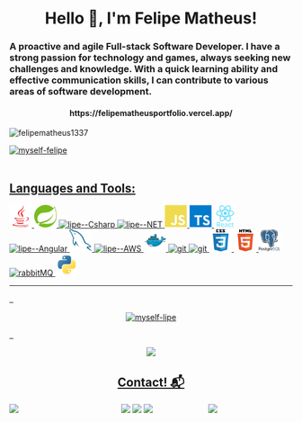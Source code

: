 ### 
<h1 align="center">Hello 👋, I'm Felipe Matheus!</h1>

<h3> A proactive and agile Full-stack Software Developer. I have a strong passion for technology and games, always seeking new challenges and knowledge. With a quick learning ability and effective communication skills, I can contribute to various areas of software development. </h4>

<p align="center"><h4 align="center">https://felipematheusportfolio.vercel.app/</h4></p>

<p align="left"> <img src="https://komarev.com/ghpvc/?username=felipematheus1337&label=Profile%20views&color=0e75b6&style=flat" alt="felipematheus1337" /> </p>

<div style="display: inline" align="left">
 <a href="https://github.com/ryo-ma/github-profile-trophy">
 <img style="display: inline" src="https://github-profile-trophy.vercel.app/?username=felipematheus1337&title=Followers,Repositories,Commits,Stars&theme=onedark" alt="myself-felipe" />
</div>
 
 

  <div style="display: inline_block" align="left"><br>
  <p><h2>Languages and Tools:</h2></p>
  <p align="left"> <img alt="lipe-Js" height="40" width="40" src="https://raw.githubusercontent.com/devicons/devicon/master/icons/java/java-plain.svg">
  <img  alt="lipe--CSS" height="40" width="40" src="https://raw.githubusercontent.com/devicons/devicon/master/icons/spring/spring-original.svg">
  <img  alt="lipe--Csharp" height="40" width="40" src="https://cdn.jsdelivr.net/gh/devicons/devicon/icons/csharp/csharp-original.svg">
     <img  alt="lipe--NET" height="40" width="40" src="https://cdn.jsdelivr.net/gh/devicons/devicon/icons/dotnetcore/dotnetcore-original.svg">
 <img  alt="lipe-Js" height="40" width="40" src="https://raw.githubusercontent.com/devicons/devicon/master/icons/javascript/javascript-plain.svg">
 <img  alt="lipe--React" height="40" width="40" src="https://raw.githubusercontent.com/devicons/devicon/master/icons/typescript/typescript-plain.svg"> 
<img  alt="lipe--React" height="40" width="40" src="https://raw.githubusercontent.com/devicons/devicon/master/icons/react/react-original-wordmark.svg">
<img  alt="lipe--Angular" height="40" width="40" src="https://cdn.jsdelivr.net/gh/devicons/devicon/icons/angularjs/angularjs-original.svg">
<img alt="lipe--CSS" height="40" width="40" src="https://raw.githubusercontent.com/devicons/devicon/master/icons/mysql/mysql-original.svg">
<img  alt="lipe--AWS" height="40" width="40" src="https://upload.wikimedia.org/wikipedia/commons/5/5c/AWS_Simple_Icons_AWS_Cloud.svg">
<img  alt="lipe--CSS" height="40" width="40" src="https://raw.githubusercontent.com/devicons/devicon/master/icons/docker/docker-original.svg">
<img  src="https://www.vectorlogo.zone/logos/git-scm/git-scm-icon.svg" alt="git" width="40" height="40"/>
<img  src="https://www.vectorlogo.zone/logos/gitlab/gitlab-icon.svg" alt="git" width="40" height="40"/>
 <img  src="https://raw.githubusercontent.com/devicons/devicon/master/icons/css3/css3-original-wordmark.svg" alt="css3" width="40" height="40"/>
 <img   src="https://raw.githubusercontent.com/devicons/devicon/master/icons/html5/html5-original-wordmark.svg" alt="html5" width="40" height="40"/> 
 <img src="https://raw.githubusercontent.com/devicons/devicon/master/icons/postgresql/postgresql-original-wordmark.svg" alt="postgresql" width="40" height="40"/>
 <img  src="https://www.vectorlogo.zone/logos/rabbitmq/rabbitmq-icon.svg" alt="rabbitMQ" width="40" height="40"/>
 <img  src="https://raw.githubusercontent.com/devicons/devicon/master/icons/python/python-original.svg" alt="python" width="40" height="40"/>
 
  </p>


</div>

  <div>
     <hr>
  </div>
  
   &ensp;
  <p align="center"><img  align="center" src="https://github-readme-streak-stats.herokuapp.com/?user=felipematheus1337&theme=dark&border=A2B9EB" alt="myself-lipe" /></p>
 &ensp;
 <p align="center"><img height="195em" src="https://github-readme-stats.vercel.app/api/top-langs/?username=felipematheus1337&layout=compact&langs_count=8&theme=onedark" />
</p> 

<h2 title="Contato" align="center">Contact! 📬 </h2>

<div align="center"> 
 <img align='right' src='https://i.pinimg.com/originals/9d/9b/d1/9d9bd13afce1a798d22ecfd9897730ed.gif' width='150px'>
<img align='left' src='http://31.media.tumblr.com/tumblr_mdjdhmnIPJ1r6x1zlo1_400.gif' width='100px'>
  <a title="E-mail" href="mailto:lipehbr@gmail.com"><img src="https://img.shields.io/badge/Gmail-D14836?style=for-the-badge&logo=gmail&logoColor=white" target="_blank"></a>
  <a title="LinkedIn" href="https://www.linkedin.com/in/felipe-matheus-34232b162/" target="_blank"><img src="https://img.shields.io/badge/-LinkedIn-%230077B5?style=for-the-badge&logo=linkedin&logoColor=white"></a>
  <a title="Telegram" href="https://t.me/felipem1337" target="_blank"><img src="https://img.shields.io/badge/Telegram-2CA5E0?style=for-the-badge&logo=telegram&logoColor=white" target="_blank"></a> 
</p>

 
</div>
 


